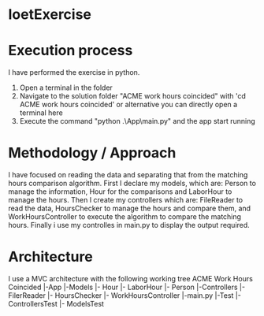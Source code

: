 # IoetExercise

# Execution process
I have performed the exercise in python.
1. Open a terminal in the folder
2. Navigate to the solution folder "ACME work hours coincided" with 'cd ACME work hours coincided' or alternative
you can directly open a terminal here
3. Execute the command "python .\App\main.py" and the app start running

# Methodology / Approach
I have focused on reading the data and separating that from the matching hours comparison algorithm.
First I declare my models, which are: Person to manage the information, Hour for the comparisons and 
LaborHour to manage the hours. Then I create my controllers which are: FileReader to read the data, 
HoursChecker to manage the hours and compare them, and WorkHoursController to execute the algorithm 
to compare the matching hours.
Finally i use my controlles in main.py to display the output required.

# Architecture
I use a MVC architecture with the following working tree
ACME Work Hours Coincided
	|-App
		|-Models
			|- Hour
			|- LaborHour
			|- Person
		|-Controllers
			|- FilerReader
			|- HoursChecker
			|- WorkHoursController
		|-main.py
	|-Test
		|- ControllersTest
		|- ModelsTest